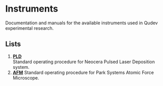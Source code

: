 # Instruments

Documentation and manuals for the available instruments used in Qudev experimental research.

## Lists

1. **[PLD](./pld.md)**  
   Standard operating procedure for Neocera Pulsed Laser Deposition system.
2. **[AFM](./afm.md)**
   Standard operating procedure for Park Systems Atomic Force Microscope.
